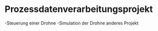 Prozessdatenverarbeitungsprojekt
================================

-Steuerung einer Drohne
-Simulation der Drohne anderes Projekt
